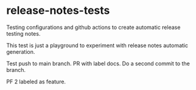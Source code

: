 # release-notes-tests
Testing configurations and github actions to create automatic release testing notes.

This test is just a playground to experiment with release notes automatic generation.

Test push to main branch.
PR with label docs.
Do a second commit to the branch.

PF 2 labeled as feature.
